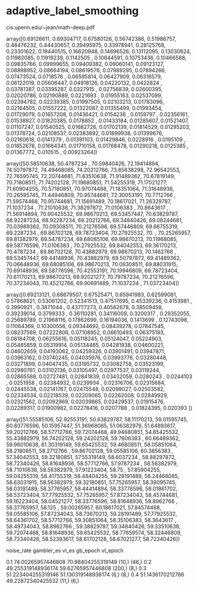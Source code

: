 # adaptive_label_smoothing
cis.upenn.edu/~jean/math-deep.pdf

array([0.69126611, 0.69304717, 0.67580126, 0.56742386, 0.51986757,
       0.48476232, 0.44430657, 0.39495975, 0.33978941, 0.28125768,
       0.23301622, 0.19440515, 0.16620948, 0.14696526, 0.13112095,
       0.13030624, 0.11982085, 0.11919239, 0.1142505 , 0.10644591,
       0.10753436, 0.10466588, 0.09835766, 0.09999655, 0.09409382,
       0.09060141, 0.09123127, 0.08898952, 0.08664194, 0.08619576,
       0.07889295, 0.07894266, 0.07473524, 0.0718576 , 0.06595814,
       0.06427909, 0.06316579, 0.06122019, 0.05606447, 0.04918126,
       0.04220132, 0.0422824 , 0.03781387, 0.03395287, 0.0327915 ,
       0.02756839, 0.02600395, 0.02020786, 0.02190889, 0.0221693 ,
       0.01955163, 0.02537099, 0.02394782, 0.02239385, 0.01997505,
       0.02103213, 0.01783096, 0.02164505, 0.01557222, 0.01322087,
       0.01355499, 0.01993454, 0.01729079, 0.01657208, 0.01436421,
       0.0154236 , 0.0159797 , 0.02356161, 0.01538927, 0.01820385,
       0.0178852 , 0.01433184, 0.01285607, 0.01521407, 0.01107247,
       0.01540525, 0.01682726, 0.01702139, 0.01814529, 0.01295203,
       0.01378724, 0.02108537, 0.02383892, 0.01899938, 0.01399676,
       0.02160618, 0.0141379 , 0.01391103, 0.01429846, 0.0228916 ,
       0.0195109 , 0.01852678, 0.01664341, 0.01710158, 0.01768478,
       0.01290218, 0.0125385 , 0.01367772, 0.010515  , 0.00923264])

array([50.58510638, 50.4787234 , 70.59840426, 72.19414894, 74.50797872,
       74.49468085, 74.20212766, 73.85638298, 72.96542553, 72.76595745,
       72.20744681, 71.83510638, 71.91489362, 70.67819149, 70.71808511,
       71.74202128, 71.19680851, 71.54255319, 71.17021277, 71.60904255,
       70.57180851, 70.97074468, 71.18351064, 71.31648936, 70.26595745,
       71.44946809, 70.95744681, 72.30053191, 70.7712766 , 71.59574468,
       70.95744681, 71.15691489, 70.18617021, 71.26329787, 71.1037234 ,
       71.21010638, 71.38297872, 71.0106383 , 70.8643617 , 71.56914894,
       70.90425532, 69.98670213, 69.53457447, 70.63829787, 68.92287234,
       68.92287234, 69.20212766, 69.34840426, 69.08244681, 70.03989362,
       70.09308511, 70.21276596, 69.57446809, 69.66755319, 69.2287234 ,
       69.86702128, 69.78723404, 70.27925532, 70.        , 70.25265957,
       69.81382979, 69.54787234, 69.68085106, 69.98670213, 70.11968085,
       69.58776596, 71.0106383 , 70.27925532, 69.84042553, 69.36170213,
       70.4787234 , 69.86702128, 70.43882979, 69.98670213, 70.1462766 ,
       69.53457447, 69.44148936, 70.43882979, 69.50797872, 69.41489362,
       70.06648936, 69.68085106, 69.98670213, 70.09308511, 69.88031915,
       70.69148936, 69.58776596, 70.42553191, 70.19946809, 69.78723404,
       70.61170213, 69.98670213, 69.92021277, 70.79787234, 70.21276596,
       70.37234043, 70.45212766, 69.90691489, 71.1037234 , 71.03723404])
      
      
array([0.69213121, 0.68679507, 0.67525471, 0.65941983, 0.62599081,
       0.57868621, 0.53061202, 0.52341513, 0.47517695, 0.45339236,
       0.4153981 , 0.3990921 , 0.3871044 , 0.43777273, 0.40562678,
       0.38509458, 0.39239014, 0.3799333 , 0.36110281, 0.34116009,
       0.3200317 , 0.29352055, 0.25689789, 0.21968116, 0.17862699,
       0.16194036, 0.1413699 , 0.12743098, 0.11064369, 0.10300556,
       0.09344692, 0.08439278, 0.07847545, 0.08237569, 0.07222806,
       0.07108952, 0.06610493, 0.06375193, 0.06184708, 0.06255616,
       0.05118245, 0.05124047, 0.05224903, 0.05465859, 0.05319914,
       0.05134465, 0.04281938, 0.04600221, 0.04602659, 0.04193062,
       0.04259326, 0.03901491, 0.03947871, 0.03963162, 0.03740245,
       0.04035976, 0.03993776, 0.03280448, 0.03271899, 0.04047435,
       0.03195732, 0.03082758, 0.03523199, 0.02980761, 0.03102136,
       0.03105497, 0.02977537, 0.03119244, 0.02865588, 0.02727481,
       0.02841839, 0.03432059, 0.0280243 , 0.0244103 , 0.0251958 ,
       0.02384932, 0.0239934 , 0.02316706, 0.02315684, 0.02445538,
       0.02141767, 0.02475548, 0.02099027, 0.02503582, 0.02334534,
       0.02218539, 0.02209065, 0.02262008, 0.02849929, 0.02321562,
       0.02092969, 0.02039865, 0.02429537, 0.01915476, 0.02289317,
       0.01900982, 0.02278416, 0.0207788 , 0.01824395, 0.020393  ])
       
       
 array([51.55585106, 52.92553191, 50.63829787, 58.11170213, 59.01595745,
       60.83776596, 50.15957447, 51.36968085, 51.06382979, 51.64893617,
       59.20212766, 58.57712766, 59.72074468, 49.94680851, 54.65425532,
       55.43882979, 56.74202128, 59.24202128, 59.7606383 , 60.66489362,
       59.96010638, 61.30319149, 59.65425532, 59.46808511, 58.05851064,
       58.21808511, 58.2712766 , 59.86702128, 59.05585106, 60.3856383 ,
       57.34042553, 59.32180851, 57.55319149, 58.6037234 , 58.88297872,
       58.72340426, 58.81648936, 58.57712766, 57.9787234 , 58.56382979,
       58.71010638, 58.56382979, 57.91223404, 58.75      , 57.85904255,
       59.04255319, 58.41755319, 58.48404255, 59.28191489, 58.24468085,
       58.63031915, 58.56382979, 59.32180851, 57.75265957, 58.39095745,
       58.03191489, 58.37765957, 58.44414894, 58.33776596, 58.01861702,
       58.53723404, 57.77925532, 57.75265957, 57.87234043, 58.45744681,
       59.16223404, 58.04521277, 58.33776596, 58.81648936, 58.8962766 ,
       58.37765957, 58.125     , 59.00265957, 60.18617021, 57.84574468,
       59.05585106, 57.87234043, 58.73670213, 59.28191489, 57.77925532,
       58.64361702, 58.57712766, 59.30851064, 58.35106383, 58.3643617 ,
       58.49734043, 58.8962766 , 59.38829787, 59.34840426, 59.33510638,
       59.72074468, 58.81648936, 59.65425532, 58.77659574, 58.32446809,
       58.72340426, 58.52393617, 58.61702128, 58.67021277, 58.72340426])

noise_rate gambler_es vl_es gb_epoch vl_epoch

0.1 74.00265957446808 70.98404255319149 (10,) (46,)
0.2 49.255319148936174 59.62765957446808 (200,) (8,)
0.3 51.223404255319146 51.130319148936174 (6,) (8,)
0.4 51.1436170212766 49.22872340425532 (11,) (6,)
